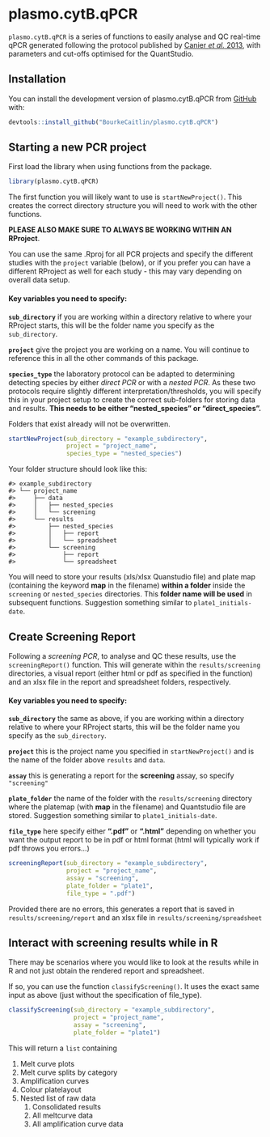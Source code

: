 
<!-- README.md is generated from README.Rmd. Please edit that file -->

# plasmo.cytB.qPCR

<!-- badges: start -->
<!-- badges: end -->

`plasmo.cytB.qPCR` is a series of functions to easily analyse and QC
real-time qPCR generated following the protocol published by [Canier *et
al.* 2013](https://doi.org/10.1186/1475-2875-12-405), with parameters
and cut-offs optimised for the QuantStudio.

## Installation

You can install the development version of plasmo.cytB.qPCR from
[GitHub](https://github.com/) with:

``` r
devtools::install_github("BourkeCaitlin/plasmo.cytB.qPCR")
```

## Starting a new PCR project

First load the library when using functions from the package.

``` r
library(plasmo.cytB.qPCR)
```

The first function you will likely want to use is `startNewProject()`.
This creates the correct directory structure you will need to work with
the other functions.

**PLEASE ALSO MAKE SURE TO ALWAYS BE WORKING WITHIN AN RProject**.

You can use the same .Rproj for all PCR projects and specify the
different studies with the `project` variable (below), or if you prefer
you can have a different RProject as well for each study - this may vary
depending on overall data setup.

#### Key variables you need to specify:

**`sub_directory`** if you are working within a directory relative to
where your RProject starts, this will be the folder name you specify as
the `sub_directory`.

**`project`** give the project you are working on a name. You will
continue to reference this in all the other commands of this package.

**`species_type`** the laboratory protocol can be adapted to determining
detecting species by either *direct PCR* or with a *nested PCR*. As
these two protocols require slightly different
interpretation/thresholds, you will specify this in your project setup
to create the correct sub-folders for storing data and results. **This
needs to be either “nested_species” or “direct_species”.**

Folders that exist already will not be overwritten.

``` r
startNewProject(sub_directory = "example_subdirectory", 
                project = "project_name", 
                species_type = "nested_species")
```

Your folder structure should look like this:

    #> example_subdirectory
    #> └── project_name
    #>     ├── data
    #>     │   ├── nested_species
    #>     │   └── screening
    #>     └── results
    #>         ├── nested_species
    #>         │   ├── report
    #>         │   └── spreadsheet
    #>         └── screening
    #>             ├── report
    #>             └── spreadsheet

You will need to store your results (xls/xlsx Quanstudio file) and plate
map (containing the keyword **map** in the filename) **within a folder**
inside the `screening` or `nested_species` directories. This **folder
name will be used** in subsequent functions. Suggestion something
similar to `plate1_initials-date`.

## Create Screening Report

Following a *screening PCR*, to analyse and QC these results, use the
`screeningReport()` function. This will generate within the
`results/screening` directories, a visual report (either html or pdf as
specified in the function) and an xlsx file in the report and
spreadsheet folders, respectively.

#### Key variables you need to specify:

**`sub_directory`** the same as above, if you are working within a
directory relative to where your RProject starts, this will be the
folder name you specify as the `sub_directory`.

**`project`** this is the project name you specified in
`startNewProject()` and is the name of the folder above `results` and
`data`.

**`assay`** this is generating a report for the **screening** assay, so
specify `"screening"`

**`plate_folder`** the name of the folder with the `results/screening`
directory where the platemap (with **map** in the filename) and
Quantstudio file are stored. Suggestion something similar to
`plate1_initials-date`.

**`file_type`** here specify either **“.pdf”** or **“.html”** depending
on whether you want the output report to be in pdf or html format (html
will typically work if pdf throws you errors…)

``` r
screeningReport(sub_directory = "example_subdirectory",
                project = "project_name", 
                assay = "screening", 
                plate_folder = "plate1", 
                file_type = ".pdf")
```

Provided there are no errors, this generates a report that is saved in
`results/screening/report` and an xlsx file in
`results/screening/spreadsheet`

## Interact with screening results while in R

There may be scenarios where you would like to look at the results while
in R and not just obtain the rendered report and spreadsheet.

If so, you can use the function `classifyScreening()`. It uses the exact
same input as above (just without the specification of file_type).

``` r
classifyScreening(sub_directory = "example_subdirectory",
                  project = "project_name", 
                  assay = "screening", 
                  plate_folder = "plate1")
```

This will return a `list` containing

1.  Melt curve plots
2.  Melt curve splits by category
3.  Amplification curves
4.  Colour platelayout
5.  Nested list of raw data
    1.  Consolidated results
    2.  All meltcurve data
    3.  All amplification curve data

